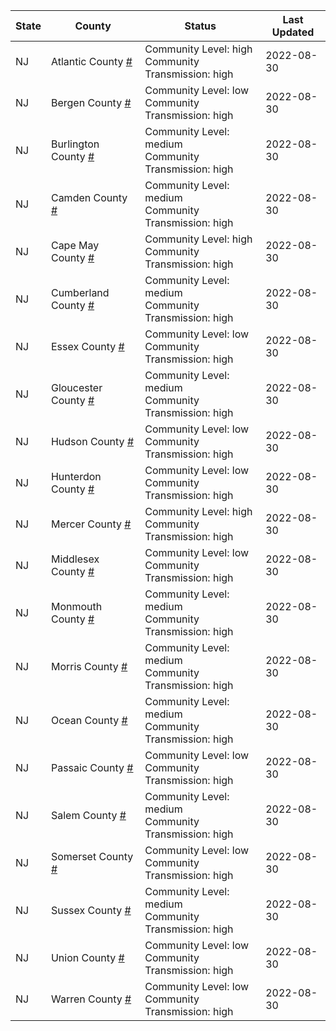 State | County | Status | Last Updated
--- | --- | --- | --- 
NJ | Atlantic County <a href="#atlantic_county">#</a> | <a name="atlantic_county"></a>Community Level: high<br/>Community Transmission: high | 2022-08-30
NJ | Bergen County <a href="#bergen_county">#</a> | <a name="bergen_county"></a>Community Level: low<br/>Community Transmission: high | 2022-08-30
NJ | Burlington County <a href="#burlington_county">#</a> | <a name="burlington_county"></a>Community Level: medium<br/>Community Transmission: high | 2022-08-30
NJ | Camden County <a href="#camden_county">#</a> | <a name="camden_county"></a>Community Level: medium<br/>Community Transmission: high | 2022-08-30
NJ | Cape May County <a href="#cape_may_county">#</a> | <a name="cape_may_county"></a>Community Level: high<br/>Community Transmission: high | 2022-08-30
NJ | Cumberland County <a href="#cumberland_county">#</a> | <a name="cumberland_county"></a>Community Level: medium<br/>Community Transmission: high | 2022-08-30
NJ | Essex County <a href="#essex_county">#</a> | <a name="essex_county"></a>Community Level: low<br/>Community Transmission: high | 2022-08-30
NJ | Gloucester County <a href="#gloucester_county">#</a> | <a name="gloucester_county"></a>Community Level: medium<br/>Community Transmission: high | 2022-08-30
NJ | Hudson County <a href="#hudson_county">#</a> | <a name="hudson_county"></a>Community Level: low<br/>Community Transmission: high | 2022-08-30
NJ | Hunterdon County <a href="#hunterdon_county">#</a> | <a name="hunterdon_county"></a>Community Level: low<br/>Community Transmission: high | 2022-08-30
NJ | Mercer County <a href="#mercer_county">#</a> | <a name="mercer_county"></a>Community Level: high<br/>Community Transmission: high | 2022-08-30
NJ | Middlesex County <a href="#middlesex_county">#</a> | <a name="middlesex_county"></a>Community Level: low<br/>Community Transmission: high | 2022-08-30
NJ | Monmouth County <a href="#monmouth_county">#</a> | <a name="monmouth_county"></a>Community Level: medium<br/>Community Transmission: high | 2022-08-30
NJ | Morris County <a href="#morris_county">#</a> | <a name="morris_county"></a>Community Level: medium<br/>Community Transmission: high | 2022-08-30
NJ | Ocean County <a href="#ocean_county">#</a> | <a name="ocean_county"></a>Community Level: medium<br/>Community Transmission: high | 2022-08-30
NJ | Passaic County <a href="#passaic_county">#</a> | <a name="passaic_county"></a>Community Level: low<br/>Community Transmission: high | 2022-08-30
NJ | Salem County <a href="#salem_county">#</a> | <a name="salem_county"></a>Community Level: medium<br/>Community Transmission: high | 2022-08-30
NJ | Somerset County <a href="#somerset_county">#</a> | <a name="somerset_county"></a>Community Level: low<br/>Community Transmission: high | 2022-08-30
NJ | Sussex County <a href="#sussex_county">#</a> | <a name="sussex_county"></a>Community Level: medium<br/>Community Transmission: high | 2022-08-30
NJ | Union County <a href="#union_county">#</a> | <a name="union_county"></a>Community Level: low<br/>Community Transmission: high | 2022-08-30
NJ | Warren County <a href="#warren_county">#</a> | <a name="warren_county"></a>Community Level: low<br/>Community Transmission: high | 2022-08-30
